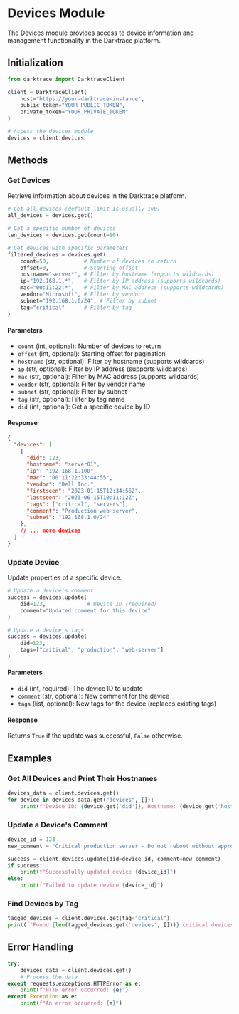 # Devices Module

The Devices module provides access to device information and management functionality in the Darktrace platform.

## Initialization

```python
from darktrace import DarktraceClient

client = DarktraceClient(
    host="https://your-darktrace-instance",
    public_token="YOUR_PUBLIC_TOKEN",
    private_token="YOUR_PRIVATE_TOKEN"
)

# Access the devices module
devices = client.devices
```

## Methods

### Get Devices

Retrieve information about devices in the Darktrace platform.

```python
# Get all devices (default limit is usually 100)
all_devices = devices.get()

# Get a specific number of devices
ten_devices = devices.get(count=10)

# Get devices with specific parameters
filtered_devices = devices.get(
    count=50,           # Number of devices to return
    offset=0,           # Starting offset
    hostname="server*", # Filter by hostname (supports wildcards)
    ip="192.168.1.*",   # Filter by IP address (supports wildcards)
    mac="00:11:22:*",   # Filter by MAC address (supports wildcards)
    vendor="Microsoft", # Filter by vendor
    subnet="192.168.1.0/24", # Filter by subnet
    tag="critical"      # Filter by tag
)
```

#### Parameters

- `count` (int, optional): Number of devices to return
- `offset` (int, optional): Starting offset for pagination
- `hostname` (str, optional): Filter by hostname (supports wildcards)
- `ip` (str, optional): Filter by IP address (supports wildcards)
- `mac` (str, optional): Filter by MAC address (supports wildcards)
- `vendor` (str, optional): Filter by vendor name
- `subnet` (str, optional): Filter by subnet
- `tag` (str, optional): Filter by tag name
- `did` (int, optional): Get a specific device by ID

#### Response

```json
{
  "devices": [
    {
      "did": 123,
      "hostname": "server01",
      "ip": "192.168.1.100",
      "mac": "00:11:22:33:44:55",
      "vendor": "Dell Inc.",
      "firstseen": "2023-01-15T12:34:56Z",
      "lastseen": "2023-06-15T10:11:12Z",
      "tags": ["critical", "servers"],
      "comment": "Production web server",
      "subnet": "192.168.1.0/24"
    },
    // ... more devices
  ]
}
```

### Update Device

Update properties of a specific device.

```python
# Update a device's comment
success = devices.update(
    did=123,             # Device ID (required)
    comment="Updated comment for this device"
)

# Update a device's tags
success = devices.update(
    did=123,
    tags=["critical", "production", "web-server"]
)
```

#### Parameters

- `did` (int, required): The device ID to update
- `comment` (str, optional): New comment for the device
- `tags` (list, optional): New tags for the device (replaces existing tags)

#### Response

Returns `True` if the update was successful, `False` otherwise.

## Examples

### Get All Devices and Print Their Hostnames

```python
devices_data = client.devices.get()
for device in devices_data.get("devices", []):
    print(f"Device ID: {device.get('did')}, Hostname: {device.get('hostname')}")
```

### Update a Device's Comment

```python
device_id = 123
new_comment = "Critical production server - Do not reboot without approval"

success = client.devices.update(did=device_id, comment=new_comment)
if success:
    print(f"Successfully updated device {device_id}")
else:
    print(f"Failed to update device {device_id}")
```

### Find Devices by Tag

```python
tagged_devices = client.devices.get(tag="critical")
print(f"Found {len(tagged_devices.get('devices', []))} critical devices")
```

## Error Handling

```python
try:
    devices_data = client.devices.get()
    # Process the data
except requests.exceptions.HTTPError as e:
    print(f"HTTP error occurred: {e}")
except Exception as e:
    print(f"An error occurred: {e}")
``` 